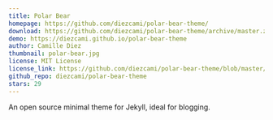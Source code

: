 ```yaml
---
title: Polar Bear
homepage: https://github.com/diezcami/polar-bear-theme/
download: https://github.com/diezcami/polar-bear-theme/archive/master.zip
demo: https://diezcami.github.io/polar-bear-theme
author: Camille Diez
thumbnail: polar-bear.jpg
license: MIT License
license_link: https://github.com/diezcami/polar-bear-theme/blob/master/LICENSE
github_repo: diezcami/polar-bear-theme
stars: 29
---
```


An open source minimal theme for Jekyll, ideal for blogging.
